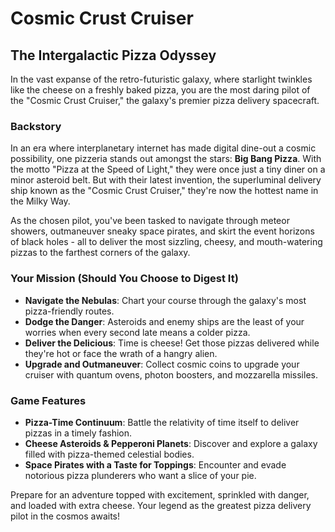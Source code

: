 # Cosmic Crust Cruiser

## The Intergalactic Pizza Odyssey

In the vast expanse of the retro-futuristic galaxy, where starlight twinkles like the cheese on a freshly baked pizza, you are the most daring pilot of the "Cosmic Crust Cruiser," the galaxy's premier pizza delivery spacecraft.

### Backstory

In an era where interplanetary internet has made digital dine-out a cosmic possibility, one pizzeria stands out amongst the stars: **Big Bang Pizza**. With the motto "Pizza at the Speed of Light," they were once just a tiny diner on a minor asteroid belt. But with their latest invention, the superluminal delivery ship known as the "Cosmic Crust Cruiser," they're now the hottest name in the Milky Way.

As the chosen pilot, you've been tasked to navigate through meteor showers, outmaneuver sneaky space pirates, and skirt the event horizons of black holes - all to deliver the most sizzling, cheesy, and mouth-watering pizzas to the farthest corners of the galaxy.

### Your Mission (Should You Choose to Digest It)

- **Navigate the Nebulas**: Chart your course through the galaxy's most pizza-friendly routes.
- **Dodge the Danger**: Asteroids and enemy ships are the least of your worries when every second late means a colder pizza.
- **Deliver the Delicious**: Time is cheese! Get those pizzas delivered while they're hot or face the wrath of a hangry alien.
- **Upgrade and Outmaneuver**: Collect cosmic coins to upgrade your cruiser with quantum ovens, photon boosters, and mozzarella missiles.

### Game Features

- **Pizza-Time Continuum**: Battle the relativity of time itself to deliver pizzas in a timely fashion.
- **Cheese Asteroids & Pepperoni Planets**: Discover and explore a galaxy filled with pizza-themed celestial bodies.
- **Space Pirates with a Taste for Toppings**: Encounter and evade notorious pizza plunderers who want a slice of your pie.

Prepare for an adventure topped with excitement, sprinkled with danger, and loaded with extra cheese. Your legend as the greatest pizza delivery pilot in the cosmos awaits!

